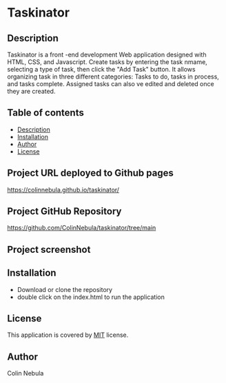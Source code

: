 # Taskinator

## Description
Taskinator is a front -end development Web application designed with HTML, CSS, and Javascript. Create tasks by entering the task nmame, selecting a type of task, then click the "Add Task" button.  It allows organizing task in three different categories: 
Tasks to do, tasks in process, and tasks complete. Assigned tasks can also ve edited and deleted once they are created.

## Table of contents
* [Description](#descrition)
* [Installation](#installation)
* [Author](#author)
* [License](#license)

## Project URL deployed to Github pages
https://colinnebula.github.io/taskinator/

## Project GitHub Repository
https://github.com/ColinNebula/taskinator/tree/main

## Project screenshot

## Installation
* Download or clone the repository 
* double click on the index.html to run the application

## License
This application is covered by [MIT](https://opensource.org/licenses/MIT) license.

## Author 
Colin Nebula
